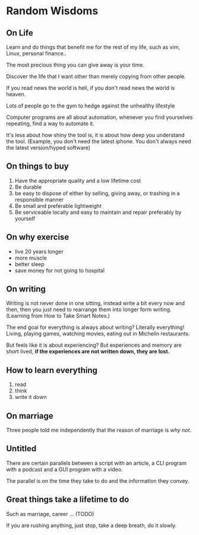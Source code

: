 # Random Wisdoms

## On Life

Learn and do things that benefit me for the rest of my life, such as vim, Linux, personal finance..

The most precious thing you can give away is your time.

Discover the life that I want other than merely copying from other people.

If you read news the world is hell, if you don't read news the world is heaven.

Lots of people go to the gym to hedge against the unhealthy lifestyle

Computer programs are all about automation, whenever you find yourselves repeating, find a way to automate it.

It's less about how shiny the tool is, it is about how deep you understand the tool. (Example, you don't need the latest iphone. You don't always need the latest version/hyped software)


## On things to buy

1. Have the appropriate quality and a low lifetime cost
1. Be durable
1. be easy to dispose of either by selling, giving away, or trashing in a responsible manner
1. Be small and preferable lightweight
1. Be serviceable locally and easy to maintain and repair preferably by yourself

## On why exercise

- live 20 years longer
- more muscle
- better sleep
- save money for not going to hospital

## On writing

Writing is not never done in one sitting, instead write a bit every now and then, then you just need to rearrange them into longer form writing. (Learning from How to Take Smart Notes.)

The end goal for everything is always about writing? Literally everything! Living, playing games, watching movies, eating out in Michelin restaurants.

But feels like it is about experiencing? But experiences and memory are short lived, **if the experiences are not written down, they are lost.**

## How to learn everything

1. read
1. think
1. write it down

## On marriage

Three people told me independently that the reason of marriage is *why not*.

## Untitled

There are certain parallels between a script with an article, a CLI program with a podcast and a GUI program with a video.

The parallel is on the time they take to do and the information they convey.

## Great things take a lifetime to do

Such as marriage, career ... (TODO)

If you are rushing anything, just stop, take a deep breath, do it slowly.
